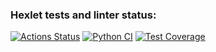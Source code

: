 ### Hexlet tests and linter status:
[![Actions Status](https://github.com/popperony/python-project-52/actions/workflows/hexlet-check.yml/badge.svg)](https://github.com/popperony/python-project-52/actions)
[![Python CI](https://github.com/popperony/python-project-52/actions/workflows/python-ci.yml/badge.svg)](https://github.com/popperony/python-project-52/actions/workflows/python-ci.yml)
[![Test Coverage](https://api.codeclimate.com/v1/badges/06cade9720606195b4ae/test_coverage)](https://codeclimate.com/github/popperony/python-project-52/test_coverage)
